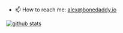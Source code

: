 - 📫 How to reach me: alex@bonedaddy.io

[![github stats](https://github-readme-stats.vercel.app/api?username=bonedaddy&hide=stars,contribs&hide_rank=true&show_icons=true&count_private=true&theme=dark&include_all_commits=true)](https://github.com/bonedaddy/bonedaddy)
